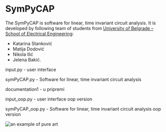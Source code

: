 # SymPyCAP

The SymPyCAP is software for linear, time invariant circuit analysis. It is developed by following team of students from [University of Belgrade – School of Electrical Engineering](https://www.etf.bg.ac.rs): 

* Katarina Stanković
* Matija Dodović
* Nikola Ilić
* Jelena Bakić.



input.py - user interface

symPyCAP.py - Software for linear, time invariant circuit analysis 

documentation1 - u pripremi

input_oop.py - user interface oop version

symPyCAP_oop.py - Software for linear, time invariant circuit analysis oop version

![an example of pure art](https://user-images.githubusercontent.com/32821985/100083470-d40c5380-2e49-11eb-9981-6faf1654b38f.png)

